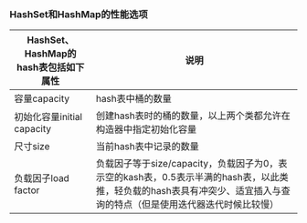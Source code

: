 ### HashSet和HashMap的性能选项

|HashSet、HashMap的hash表包括如下属性|说明|
|------|------|
|容量capacity|hash表中桶的数量|
|初始化容量initial capacity|创建hash表时的桶的数量，以上两个类都允许在构造器中指定初始化容量|
|尺寸size|当前hash表中记录的数量|
|负载因子load factor|负载因子等于size/capacity，负载因子为0，表示空的kash表，0.5表示半满的hash表，以此类推，轻负载的hash表具有冲突少、适宜插入与查询的特点（但是使用迭代器迭代时候比较慢）|
